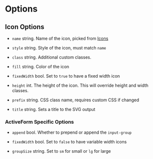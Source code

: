 # Options

## Icon Options

*   `name` string. Name of the icon, picked from [Icons](https://fontawesome.com/icons)

*   `style` string. Style of the icon, must match `name`

*   `class` string. Additional custom classes.

*   `fill` string. Color of the icon

*   `fixedWidth` bool. Set to `true` to have a fixed width icon

*   `height` int. The height of the icon. This will override height and width classes.

*   `prefix` string. CSS class name, requires custom CSS if changed

*   `title` string. Sets a title to the SVG output

### ActiveForm Specific Options

*   `append` bool. Whether to prepend or append the `input-group`

*   `fixedWidth` bool. Set to `false` to have variable width icons

*   `groupSize` string. Set to `sm` for small or `lg` for large
